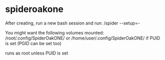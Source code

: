 # spideroakone

After creating, run a new bash session and run:
/spider --setup=-

You might want the following volumes mounted:
/root/.config/SpiderOakONE/
or
/home/user/.config/SpiderOakONE/ if PUID is set (PGID can be set too)

runs as root unless PUID is set

